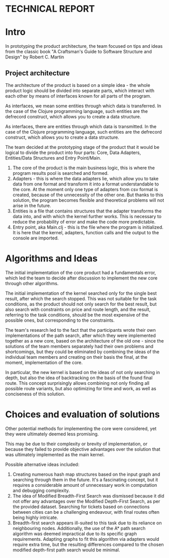 # TECHNICAL REPORT

# Intro

In prototyping the product architecture, the team focused on tips and ideas from the classic book "A Craftsman's Guide to Software Structure and Design" by Robert C. Martin

## Project architecture

The architecture of the product is based on a simple idea - the whole product logic should be divided into separate parts, which interact with each other by means of interfaces known for all parts of the program.

As interfaces, we mean some entities through which data is transferred. In the case of the Clojure programming language, such entities are the defrecord construct, which allows you to create a data structure.


As interfaces, there are entities through which data is transmitted. In the case of the Clojure programming language, such entities are the defrecord construct, which allows you to create a data structure.

The team decided at the prototyping stage of the product that it would be logical to divide the product into four parts: Core, Data Adapters, Entities/Data Structures and Entry Point/Main.

1. The core of the product is the main business logic, this is where the program results pool is searched and formed.
2. Adapters - this is where the data adapters lie, which allow you to take data from one format and transform it into a format understandable to the core. At the moment only one type of adapters from csv format is created, because of the unnecessity of the other one. But thanks to this solution, the program becomes flexible and theoretical problems will not arise in the future.
3. Entities is a file that contains structures that the adapter transforms the data into, and with which the kernel further works. This is necessary to reduce the probability of error and make the code more predictable.
4. Entry point, aka Main.clj - this is the file where the program is initialized. It is here that the kernel, adapters, function calls and the output to the console are imported.

# Algorithms and Ideas

The initial implementation of the core product had a fundamentals error, which led the team to decide after discussion to implement the new core through other algorithms.

The initial implementation of the kernel searched only for the single best result, after which the search stopped. This was not suitable for the task conditions, as the product should not only search for the best result, but also search with constraints on price and route length, and the result, referring to the task conditions, should be the most expensive of the possible ones, but corresponding to the constraints.

The team's research led to the fact that the participants wrote their own implementations of the path search, after which they were implemented together as a new core, based on the architecture of the old one - since the solutions of the team members separately had their own problems and shortcomings, but they could be eliminated by combining the ideas of the individual team members and creating on their basis the final, at the moment, implementation of the core.

In particular, the new kernel is based on the ideas of not only searching in depth, but also the idea of backtracking on the basis of the found final route. This concept surprisingly allows combining not only finding all possible route variants, but also optimizing for time and work, as well as conciseness of this solution.

# Choices and evaluation of solutions

Other potential methods for implementing the core were considered, yet they were ultimately deemed less promising.

This may be due to their complexity or brevity of implementation, or because they failed to provide objective advantages over the solution that was ultimately implemented as the main kernel.

Possible alternative ideas included:

1. Creating numerous hash map structures based on the input graph and searching through them in the future.
   It's a fascinating concept, but it requires a considerable amount of unnecessary work in computation and debugging complexity.
2. The idea of Modified Breadth-First Search was dismissed because it did not offer any advantages over the Modified Depth-First Search, as per the provided dataset. Searching for tickets based on connections between cities can be a challenging endeavour, with final routes often being highly intricate.
3. Breadth-first search appears ill-suited to this task due to its reliance on neighbouring nodes. Additionally, the use of the A* path search algorithm was deemed impractical due to its specific graph requirements. Adapting graphs to fit this algorithm via adapters would require extra time, but the resulting differences compared to the chosen modified depth-first path search would be minimal.

